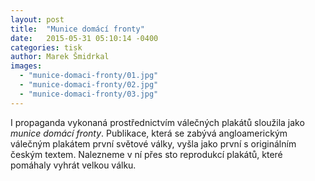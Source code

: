 ```yaml
---
layout: post
title:  "Munice domácí fronty"
date:   2015-05-31 05:10:14 -0400
categories: tisk
author: Marek Šmidrkal
images:
  - "munice-domaci-fronty/01.jpg"
  - "munice-domaci-fronty/02.jpg"
  - "munice-domaci-fronty/03.jpg"
---
```


I propaganda vykonaná prostřednictvím válečných plakátů sloužila jako <i>munice domácí fronty</i>. Publikace, která se zabývá angloamerickým válečným plakátem první světové války, vyšla jako první s originálním českým textem. Nalezneme v ní přes sto reprodukcí plakátů, které pomáhaly vyhrát velkou válku.
